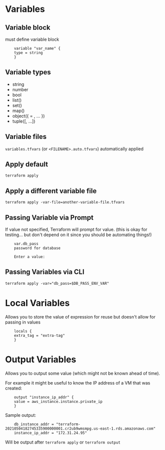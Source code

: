 # Variables

## Variable block
must define variable block

        variable "var_name" {
        type = string
        }

## Variable types

- string
- number
- bool
- list()
- set()
- map()
- object({ = , ... })
- tuple([, ...])

## Variable files
`variables.tfvars` (or `<FILENAME>.auto.tfvars`) automatically applied

## Apply default
`terraform apply`

## Apply a different variable file
`terraform apply -var-file=another-variable-file.tfvars`

## Passing Variable via Prompt
If value not specified, Terraform will prompt for value. (this is okay for testing... but don't depend on it since you should be automating things!)

        var.db_pass
        password for database

        Enter a value:

## Passing Variables via CLI
`terraform apply -var="db_pass=$DB_PASS_ENV_VAR"`

# Local Variables
Allows you to store the value of expression for reuse but doesn't allow for passing in values

        locals {
        extra_tag = "extra-tag"
        }

# Output Variables
Allows you to output some value (which might not be known ahead of time).

For example it might be useful to know the IP address of a VM that was created:

        output "instance_ip_addr" {
        value = aws_instance.instance.private_ip
        }

Sample output:

        db_instance_addr = "terraform-20210504182745335900000001.cr2ub9wmsmpg.us-east-1.rds.amazonaws.com"
        instance_ip_addr = "172.31.24.95"

Will be output after `terraform apply` or `terraform output`